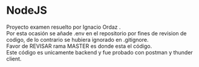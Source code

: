 # NodeJS
Proyecto examen resuelto por Ignacio Ordaz .<br>
Por esta ocasión se añade .env en el repositorio por fines de revision de codigo, de lo contrario se hubiera ignorado en .gitignore.<br>
Favor de REVISAR rama MASTER es donde esta el código.<br>
Este código es unicamente backend y fue probado con postman y thunder client.<br>
